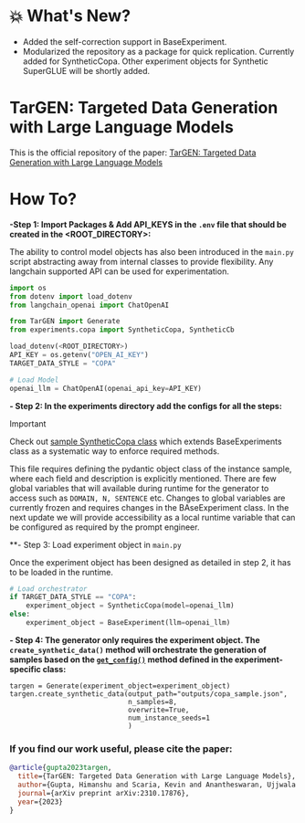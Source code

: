 # 💥 What's New?
- Added the self-correction support in BaseExperiment.
- Modularized the repository as a package for quick replication. Currently added for SyntheticCopa. 
Other experiment objects for Synthetic SuperGLUE will be shortly added.

# TarGEN: Targeted Data Generation with Large Language Models

This is the official repository of the paper: [TarGEN: Targeted Data Generation with Large Language Models](https://arxiv.org/abs/2310.17876)

# How To?

**-Step 1: Import Packages & Add API_KEYS in the 
`.env` file that should be created in the <ROOT_DIRECTORY>:**

The ability to control model objects has also been introduced in the 
`main.py` script abstracting away from internal classes to provide flexibility.
Any langchain supported API can be used for experimentation.
``` python
import os
from dotenv import load_dotenv
from langchain_openai import ChatOpenAI

from TarGEN import Generate
from experiments.copa import SyntheticCopa, SyntheticCb

load_dotenv(<ROOT_DIRECTORY>)
API_KEY = os.getenv("OPEN_AI_KEY")
TARGET_DATA_STYLE = "COPA"

# Load Model
openai_llm = ChatOpenAI(openai_api_key=API_KEY)
```

**- Step 2: In the experiments directory add the configs for all the steps:**
> [!IMPORTANT]
> Check out [sample SyntheticCopa class](https://github.com/kevinscaria/TarGEN/blob/main/experiments/copa.py) which extends BaseExperiments 
> class as a systematic way to enforce required methods.

This file requires defining the pydantic object class of the instance sample, 
where each field and description is explicitly mentioned. There are few global
variables that will available during runtime for the generator to access such as 
`DOMAIN, N, SENTENCE` etc. Changes to global variables are currently frozen and requires
changes in the BAseExperiment class. In the next update we will provide accessibility
as a local runtime variable that can be configured as required by the prompt engineer.


**- Step 3: Load experiment object in `main.py`

Once the experiment object has been designed as detailed in step 2, 
it has to be loaded in the runtime.

```python
# Load orchestrator
if TARGET_DATA_STYLE == "COPA":
    experiment_object = SyntheticCopa(model=openai_llm)
else:
    experiment_object = BaseExperiment(llm=openai_llm)
```

**- Step 4: The generator only requires the experiment object.
The 
`create_synthetic_data()` method will orchestrate the generation of samples
based on the [`get_config()`](https://github.com/kevinscaria/TarGEN/blob/main/experiments/copa.py)
method defined in the experiment-specific class:**
```
targen = Generate(experiment_object=experiment_object)
targen.create_synthetic_data(output_path="outputs/copa_sample.json",
                             n_samples=8,
                             overwrite=True,
                             num_instance_seeds=1
                             )
```

### If you find our work useful, please cite the paper: 

```bibtex
@article{gupta2023targen,
  title={TarGEN: Targeted Data Generation with Large Language Models},
  author={Gupta, Himanshu and Scaria, Kevin and Anantheswaran, Ujjwala and Verma, Shreyas and Parmar, Mihir and Sawant, Saurabh Arjun and Mishra, Swaroop and Baral, Chitta},
  journal={arXiv preprint arXiv:2310.17876},
  year={2023}
}
```
